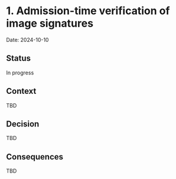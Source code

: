 # 1. Admission-time verification of image signatures

Date: 2024-10-10

## Status

In progress


## Context

TBD


## Decision

TBD


## Consequences

TBD